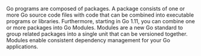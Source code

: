 Go programs are composed of packages. A package consists of one or more Go source code files with code that can be combined into executable programs or libraries.
Furthermore, starting in Go 1.11, you can combine one or more packages into Go Modules. Modules are a new Go standard to group related packages into a single unit that can be versioned together. Modules enable consistent dependency management for your Go applications.
